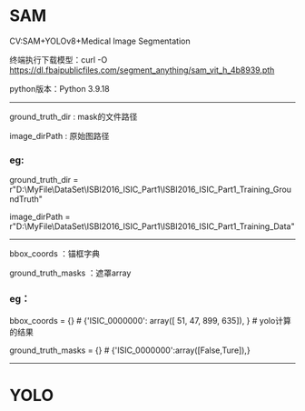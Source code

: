 # SAM
CV:SAM+YOLOv8+Medical Image Segmentation


终端执行下载模型：curl -O https://dl.fbaipublicfiles.com/segment_anything/sam_vit_h_4b8939.pth

python版本：Python 3.9.18

---

ground_truth_dir : mask的文件路径

image_dirPath : 原始图路径

### eg:
ground_truth_dir = r"D:\MyFile\DataSet\ISBI2016_ISIC_Part1\ISBI2016_ISIC_Part1_Training_GroundTruth"

image_dirPath = r"D:\MyFile\DataSet\ISBI2016_ISIC_Part1\ISBI2016_ISIC_Part1_Training_Data"

---

bbox_coords ：锚框字典

ground_truth_masks ：遮罩array

### eg：
bbox_coords = {}  # {'ISIC_0000000': array([ 51,  47, 899, 635]), }  # yolo计算的结果

ground_truth_masks = {}  # {'ISIC_0000000':array([False,Ture]),}

---

# YOLO
